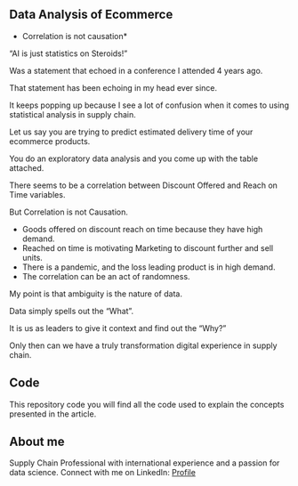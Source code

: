## Data Analysis of Ecommerce 
* Correlation is not causation*

“AI is just statistics on Steroids!”

Was a statement that echoed in a conference I attended 4 years ago. 

That statement has been echoing in my head ever since. 

It keeps popping up because I see a lot of confusion when it comes to using statistical analysis in supply chain. 

Let us say you are trying to predict estimated delivery time of your ecommerce products.

You do an exploratory data analysis and you come up with the table attached.

There seems to be a correlation between Discount Offered and Reach on Time variables.

But Correlation is not Causation.

- Goods offered on discount reach on time because they have high demand.
- Reached on time is motivating Marketing to discount further and sell units.
- There is a pandemic, and the loss leading product is in high demand.
- The correlation can be an act of randomness.

My point is that ambiguity is the nature of data.

Data simply spells out the “What”.

It is us as leaders to give it context and find out the “Why?”

Only then can we have a truly transformation digital experience in supply chain.


## Code
This repository code you will find all the code used to explain the concepts presented in the article.

## About me 
Supply Chain Professional with international experience and a passion for data science. 
Connect with me on LinkedIn: [Profile](https://www.linkedin.com/in/victorkharvey/)
